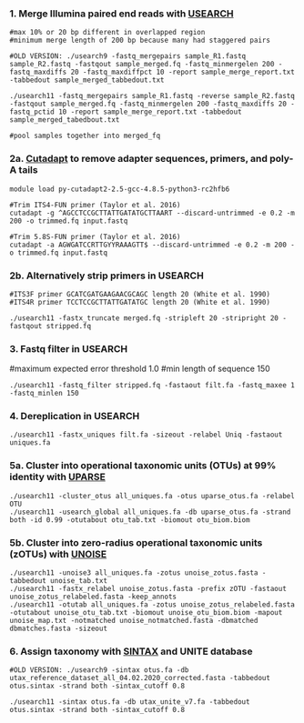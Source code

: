 ### 1. Merge Illumina paired end reads with [USEARCH](https://doi.org/10.1093/bioinformatics/btq461)
```
#max 10% or 20 bp different in overlapped region
#minimum merge length of 200 bp because many had staggered pairs

#OLD VERSION: ./usearch9 -fastq_mergepairs sample_R1.fastq sample_R2.fastq -fastqout sample_merged.fq -fastq_minmergelen 200 -fastq_maxdiffs 20 -fastq_maxdiffpct 10 -report sample_merge_report.txt -tabbedout sample_merged_tabbedout.txt

./usearch11 -fastq_mergepairs sample_R1.fastq -reverse sample_R2.fastq -fastqout sample_merged.fq -fastq_minmergelen 200 -fastq_maxdiffs 20 -fastq_pctid 10 -report sample_merge_report.txt -tabbedout sample_merged_tabedbout.txt

#pool samples together into merged_fq
```
### 2a. [Cutadapt](https://doi.org/10-12.10.14806/ej.17.1.200 ) to remove adapter sequences, primers, and poly-A tails
```
module load py-cutadapt2-2.5-gcc-4.8.5-python3-rc2hfb6

#Trim ITS4-FUN primer (Taylor et al. 2016)
cutadapt -g ^AGCCTCCGCTTATTGATATGCTTAART --discard-untrimmed -e 0.2 -m 200 -o trimmed.fq input.fastq

#Trim 5.8S-FUN primer (Taylor et al. 2016)
cutadapt -a AGWGATCCRTTGYYRAAAGTT$ --discard-untrimmed -e 0.2 -m 200 -o trimmed.fq input.fastq
```
### 2b. Alternatively strip primers in USEARCH
```
#ITS3F primer GCATCGATGAAGAACGCAGC length 20 (White et al. 1990)
#ITS4R primer TCCTCCGCTTATTGATATGC length 20 (White et al. 1990)

./usearch11 -fastx_truncate merged.fq -stripleft 20 -stripright 20 -fastqout stripped.fq
```
### 3. Fastq filter in USEARCH
#maximum expected error threshold 1.0
#min length of sequence 150
```
./usearch11 -fastq_filter stripped.fq -fastaout filt.fa -fastq_maxee 1 -fastq_minlen 150
```
### 4. Dereplication in USEARCH
```
./usearch11 -fastx_uniques filt.fa -sizeout -relabel Uniq -fastaout uniques.fa
```
### 5a. Cluster into operational taxonomic units (OTUs) at 99% identity with [UPARSE](https://doi.org/10.1038/nmeth.2604)
```
./usearch11 -cluster_otus all_uniques.fa -otus uparse_otus.fa -relabel OTU
./usearch11 -usearch_global all_uniques.fa -db uparse_otus.fa -strand both -id 0.99 -otutabout otu_tab.txt -biomout otu_biom.biom
```
### 5b. Cluster into zero-radius operational taxonomic units (zOTUs) with [UNOISE](https://doi.org/10.1101/081257)
```
./usearch11 -unoise3 all_uniques.fa -zotus unoise_zotus.fasta -tabbedout unoise_tab.txt
./usearch11 -fastx_relabel unoise_zotus.fasta -prefix zOTU -fastaout unoise_zotus_relabeled.fasta -keep_annots
./usearch11 -otutab all_uniques.fa -zotus unoise_zotus_relabeled.fasta -otutabout unoise_otu_tab.txt -biomout unoise_otu_biom.biom -mapout unoise_map.txt -notmatched unoise_notmatched.fasta -dbmatched dbmatches.fasta -sizeout
```
### 6. Assign taxonomy with [SINTAX](https://doi.org/10.1101/074161) and UNITE database 
```
#OLD VERSION: ./usearch9 -sintax otus.fa -db utax_reference_dataset_all_04.02.2020_corrected.fasta -tabbedout otus.sintax -strand both -sintax_cutoff 0.8

./usearch11 -sintax otus.fa -db utax_unite_v7.fa -tabbedout otus.sintax -strand both -sintax_cutoff 0.8
```
